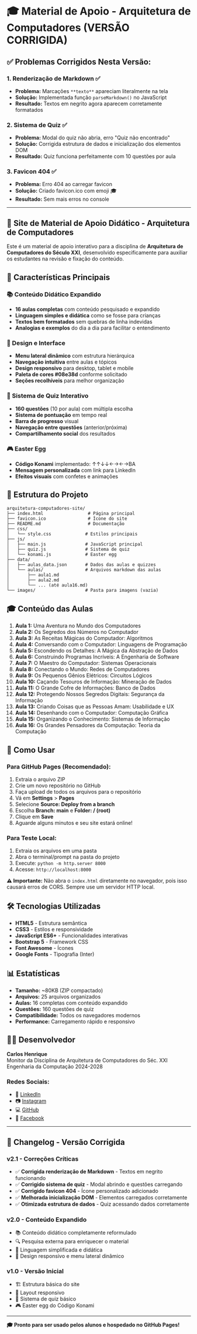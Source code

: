 # 🎓 Material de Apoio - Arquitetura de Computadores (VERSÃO CORRIGIDA)

## ✅ **Problemas Corrigidos Nesta Versão:**

### 1. **Renderização de Markdown** ✅
- **Problema:** Marcações `**texto**` apareciam literalmente na tela
- **Solução:** Implementada função `parseMarkdown()` no JavaScript
- **Resultado:** Textos em negrito agora aparecem corretamente formatados

### 2. **Sistema de Quiz** ✅
- **Problema:** Modal do quiz não abria, erro "Quiz não encontrado"
- **Solução:** Corrigida estrutura de dados e inicialização dos elementos DOM
- **Resultado:** Quiz funciona perfeitamente com 10 questões por aula

### 3. **Favicon 404** ✅
- **Problema:** Erro 404 ao carregar favicon
- **Solução:** Criado favicon.ico com emoji 🎓
- **Resultado:** Sem mais erros no console

---

## 🎯 **Site de Material de Apoio Didático - Arquitetura de Computadores**

Este é um material de apoio interativo para a disciplina de **Arquitetura de Computadores do Século XXI**, desenvolvido especificamente para auxiliar os estudantes na revisão e fixação do conteúdo.

## 🚀 **Características Principais**

### **📚 Conteúdo Didático Expandido**
- **16 aulas completas** com conteúdo pesquisado e expandido
- **Linguagem simples e didática** como se fosse para crianças
- **Textos bem formatados** sem quebras de linha indevidas
- **Analogias e exemplos** do dia a dia para facilitar o entendimento

### **🎨 Design e Interface**
- **Menu lateral dinâmico** com estrutura hierárquica
- **Navegação intuitiva** entre aulas e tópicos
- **Design responsivo** para desktop, tablet e mobile
- **Paleta de cores #08e38d** conforme solicitado
- **Seções recolhíveis** para melhor organização

### **🎯 Sistema de Quiz Interativo**
- **160 questões** (10 por aula) com múltipla escolha
- **Sistema de pontuação** em tempo real
- **Barra de progresso** visual
- **Navegação entre questões** (anterior/próxima)
- **Compartilhamento social** dos resultados

### **🎮 Easter Egg**
- **Código Konami** implementado: ↑↑↓↓←→←→BA
- **Mensagem personalizada** com link para LinkedIn
- **Efeitos visuais** com confetes e animações

## 📁 **Estrutura do Projeto**

```
arquitetura-computadores-site/
├── index.html                 # Página principal
├── favicon.ico                # Ícone do site
├── README.md                  # Documentação
├── css/
│   └── style.css             # Estilos principais
├── js/
│   ├── main.js               # JavaScript principal
│   ├── quiz.js               # Sistema de quiz
│   └── konami.js             # Easter egg
├── data/
│   ├── aulas_data.json       # Dados das aulas e quizzes
│   └── aulas/                # Arquivos markdown das aulas
│       ├── aula1.md
│       ├── aula2.md
│       └── ... (até aula16.md)
└── images/                   # Pasta para imagens (vazia)
```

## 🎓 **Conteúdo das Aulas**

1. **Aula 1:** Uma Aventura no Mundo dos Computadores
2. **Aula 2:** Os Segredos dos Números no Computador
3. **Aula 3:** As Receitas Mágicas do Computador: Algoritmos
4. **Aula 4:** Conversando com o Computador: Linguagens de Programação
5. **Aula 5:** Escondendo os Detalhes: A Mágica da Abstração de Dados
6. **Aula 6:** Construindo Programas Incríveis: A Engenharia de Software
7. **Aula 7:** O Maestro do Computador: Sistemas Operacionais
8. **Aula 8:** Conectando o Mundo: Redes de Computadores
9. **Aula 9:** Os Pequenos Gênios Elétricos: Circuitos Lógicos
10. **Aula 10:** Caçando Tesouros de Informação: Mineração de Dados
11. **Aula 11:** O Grande Cofre de Informações: Banco de Dados
12. **Aula 12:** Protegendo Nossos Segredos Digitais: Segurança da Informação
13. **Aula 13:** Criando Coisas que as Pessoas Amam: Usabilidade e UX
14. **Aula 14:** Desenhando com o Computador: Computação Gráfica
15. **Aula 15:** Organizando o Conhecimento: Sistemas de Informação
16. **Aula 16:** Os Grandes Pensadores da Computação: Teoria da Computação

## 🚀 **Como Usar**

### **Para GitHub Pages (Recomendado):**
1. Extraia o arquivo ZIP
2. Crie um novo repositório no GitHub
3. Faça upload de todos os arquivos para o repositório
4. Vá em **Settings** > **Pages**
5. Selecione **Source: Deploy from a branch**
6. Escolha **Branch: main** e **Folder: / (root)**
7. Clique em **Save**
8. Aguarde alguns minutos e seu site estará online!

### **Para Teste Local:**
1. Extraia os arquivos em uma pasta
2. Abra o terminal/prompt na pasta do projeto
3. Execute: `python -m http.server 8000`
4. Acesse: `http://localhost:8000`

**⚠️ Importante:** Não abra o `index.html` diretamente no navegador, pois isso causará erros de CORS. Sempre use um servidor HTTP local.

## 🛠 **Tecnologias Utilizadas**

- **HTML5** - Estrutura semântica
- **CSS3** - Estilos e responsividade
- **JavaScript ES6+** - Funcionalidades interativas
- **Bootstrap 5** - Framework CSS
- **Font Awesome** - Ícones
- **Google Fonts** - Tipografia (Inter)

## 📊 **Estatísticas**

- **Tamanho:** ~80KB (ZIP compactado)
- **Arquivos:** 25 arquivos organizados
- **Aulas:** 16 completas com conteúdo expandido
- **Questões:** 160 questões de quiz
- **Compatibilidade:** Todos os navegadores modernos
- **Performance:** Carregamento rápido e responsivo

## 👨‍💻 **Desenvolvedor**

**Carlos Henrique**  
Monitor da Disciplina de Arquitetura de Computadores do Séc. XXI  
Engenharia da Computação 2024-2028

### **Redes Sociais:**
- 🔗 [LinkedIn](https://www.linkedin.com/in/carlosoliver/)
- 📷 [Instagram](https://instagram.com/carlosoliver)
- 💻 [GitHub](https://github.com/CarlosHOliver)
- 📘 [Facebook](http://fb.com/CarlosHOliver)

---

## 📝 **Changelog - Versão Corrigida**

### **v2.1 - Correções Críticas**
- ✅ **Corrigida renderização de Markdown** - Textos em negrito funcionando
- ✅ **Corrigido sistema de quiz** - Modal abrindo e questões carregando
- ✅ **Corrigido favicon 404** - Ícone personalizado adicionado
- ✅ **Melhorada inicialização DOM** - Elementos carregados corretamente
- ✅ **Otimizada estrutura de dados** - Quiz acessando dados corretamente

### **v2.0 - Conteúdo Expandido**
- 📚 Conteúdo didático completamente reformulado
- 🔍 Pesquisa externa para enriquecer o material
- 📝 Linguagem simplificada e didática
- 🎨 Design responsivo e menu lateral dinâmico

### **v1.0 - Versão Inicial**
- 🏗️ Estrutura básica do site
- 📱 Layout responsivo
- 🎯 Sistema de quiz básico
- 🎮 Easter egg do Código Konami

---

**🎓 Pronto para ser usado pelos alunos e hospedado no GitHub Pages!**

